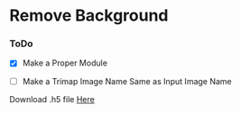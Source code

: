 # Remove Background 

### ToDo
- [x] Make a Proper Module
- [ ] Make a Trimap Image Name Same as Input Image Name


Download .h5 file [Here](https://drive.google.com/file/d/11wrZAo-wGdarIrl3Srzi2jnOjx2g2sq2/view?usp=sharing)
